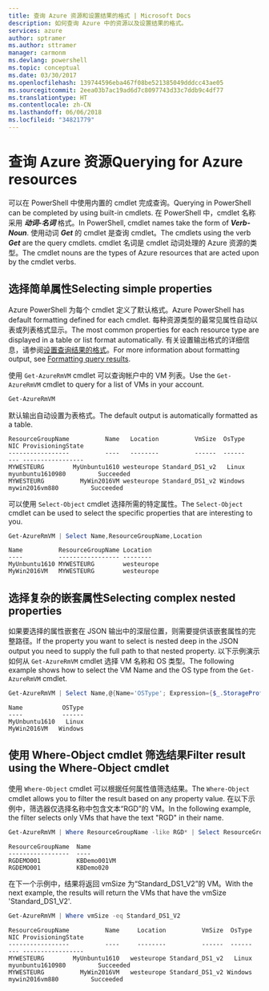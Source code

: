 ```yaml
---
title: 查询 Azure 资源和设置结果的格式 | Microsoft Docs
description: 如何查询 Azure 中的资源以及设置结果的格式。
services: azure
author: sptramer
ms.author: sttramer
manager: carmonm
ms.devlang: powershell
ms.topic: conceptual
ms.date: 03/30/2017
ms.openlocfilehash: 139744596eba467f08be521385049dddcc43ae05
ms.sourcegitcommit: 2eea03b7ac19ad6d7c8097743d33c7ddb9c4df77
ms.translationtype: HT
ms.contentlocale: zh-CN
ms.lasthandoff: 06/06/2018
ms.locfileid: "34821779"
---
```

# <a name="querying-for-azure-resources"></a><span data-ttu-id="6ddab-103">查询 Azure 资源</span><span class="sxs-lookup"><span data-stu-id="6ddab-103">Querying for Azure resources</span></span>

<span data-ttu-id="6ddab-104">可以在 PowerShell 中使用内置的 cmdlet 完成查询。</span><span class="sxs-lookup"><span data-stu-id="6ddab-104">Querying in PowerShell can be completed by using built-in cmdlets.</span></span> <span data-ttu-id="6ddab-105">在 PowerShell 中，cmdlet 名称采用 **_动词-名词_** 格式。</span><span class="sxs-lookup"><span data-stu-id="6ddab-105">In PowerShell, cmdlet names take the form of **_Verb-Noun_**.</span></span> <span data-ttu-id="6ddab-106">使用动词 **_Get_** 的 cmdlet 是查询 cmdlet。</span><span class="sxs-lookup"><span data-stu-id="6ddab-106">The cmdlets using the verb **_Get_** are the query cmdlets.</span></span> <span data-ttu-id="6ddab-107">cmdlet 名词是 cmdlet 动词处理的 Azure 资源的类型。</span><span class="sxs-lookup"><span data-stu-id="6ddab-107">The cmdlet nouns are the types of Azure resources that are acted upon by the cmdlet verbs.</span></span>


## <a name="selecting-simple-properties"></a><span data-ttu-id="6ddab-108">选择简单属性</span><span class="sxs-lookup"><span data-stu-id="6ddab-108">Selecting simple properties</span></span>

<span data-ttu-id="6ddab-109">Azure PowerShell 为每个 cmdlet 定义了默认格式。</span><span class="sxs-lookup"><span data-stu-id="6ddab-109">Azure PowerShell has default formatting defined for each cmdlet.</span></span> <span data-ttu-id="6ddab-110">每种资源类型的最常见属性自动以表或列表格式显示。</span><span class="sxs-lookup"><span data-stu-id="6ddab-110">The most common properties for each resource type are displayed in a table or list format automatically.</span></span> <span data-ttu-id="6ddab-111">有关设置输出格式的详细信息，请参阅[设置查询结果的格式](formatting-output.md)。</span><span class="sxs-lookup"><span data-stu-id="6ddab-111">For more information about formatting output, see [Formatting query results](formatting-output.md).</span></span>

<span data-ttu-id="6ddab-112">使用 `Get-AzureRmVM` cmdlet 可以查询帐户中的 VM 列表。</span><span class="sxs-lookup"><span data-stu-id="6ddab-112">Use the `Get-AzureRmVM` cmdlet to query for a list of VMs in your account.</span></span>

```powershell
Get-AzureRmVM
```

<span data-ttu-id="6ddab-113">默认输出自动设置为表格式。</span><span class="sxs-lookup"><span data-stu-id="6ddab-113">The default output is automatically formatted as a table.</span></span>

```
ResourceGroupName          Name   Location          VmSize  OsType              NIC ProvisioningState
-----------------          ----   --------          ------  ------              --- -----------------
MYWESTEURG        MyUnbuntu1610 westeurope Standard_DS1_v2   Linux myunbuntu1610980         Succeeded
MYWESTEURG          MyWin2016VM westeurope Standard_DS1_v2 Windows   mywin2016vm880         Succeeded
```

<span data-ttu-id="6ddab-114">可以使用 `Select-Object` cmdlet 选择所需的特定属性。</span><span class="sxs-lookup"><span data-stu-id="6ddab-114">The `Select-Object` cmdlet can be used to select the specific properties that are interesting to you.</span></span>

```powershell
Get-AzureRmVM | Select Name,ResourceGroupName,Location
```

```
Name          ResourceGroupName Location
----          ----------------- --------
MyUnbuntu1610 MYWESTEURG        westeurope
MyWin2016VM   MYWESTEURG        westeurope
```

## <a name="selecting-complex-nested-properties"></a><span data-ttu-id="6ddab-115">选择复杂的嵌套属性</span><span class="sxs-lookup"><span data-stu-id="6ddab-115">Selecting complex nested properties</span></span>

<span data-ttu-id="6ddab-116">如果要选择的属性嵌套在 JSON 输出中的深层位置，则需要提供该嵌套属性的完整路径。</span><span class="sxs-lookup"><span data-stu-id="6ddab-116">If the property you want to select is nested deep in the JSON output you need to supply the full path to that nested property.</span></span> <span data-ttu-id="6ddab-117">以下示例演示如何从 `Get-AzureRmVM` cmdlet 选择 VM 名称和 OS 类型。</span><span class="sxs-lookup"><span data-stu-id="6ddab-117">The following example shows how to select the VM Name and the OS type from the `Get-AzureRmVM` cmdlet.</span></span>

```powershell
Get-AzureRmVM | Select Name,@{Name='OSType'; Expression={$_.StorageProfile.OSDisk.OSType}}
```

```
Name           OSType
----           ------
MyUnbuntu1610   Linux
MyWin2016VM   Windows
```

## <a name="filter-result-using-the-where-object-cmdlet"></a><span data-ttu-id="6ddab-118">使用 Where-Object cmdlet 筛选结果</span><span class="sxs-lookup"><span data-stu-id="6ddab-118">Filter result using the Where-Object cmdlet</span></span>

<span data-ttu-id="6ddab-119">使用 `Where-Object` cmdlet 可以根据任何属性值筛选结果。</span><span class="sxs-lookup"><span data-stu-id="6ddab-119">The `Where-Object` cmdlet allows you to filter the result based on any property value.</span></span> <span data-ttu-id="6ddab-120">在以下示例中，筛选器仅选择名称中包含文本“RGD”的 VM。</span><span class="sxs-lookup"><span data-stu-id="6ddab-120">In the following example, the filter selects only VMs that have the text "RGD" in their name.</span></span>

```powershell
Get-AzureRmVM | Where ResourceGroupName -like RGD* | Select ResourceGroupName,Name
```

```
ResourceGroupName  Name
-----------------  ----
RGDEMO001          KBDemo001VM
RGDEMO001          KBDemo020
```

<span data-ttu-id="6ddab-121">在下一个示例中，结果将返回 vmSize 为“Standard_DS1_V2”的 VM。</span><span class="sxs-lookup"><span data-stu-id="6ddab-121">With the next example, the results will return the VMs that have the vmSize 'Standard_DS1_V2'.</span></span>

```powershell
Get-AzureRmVM | Where vmSize -eq Standard_DS1_V2
```

```
ResourceGroupName          Name     Location          VmSize  OsType              NIC ProvisioningState
-----------------          ----     --------          ------  ------              --- -----------------
MYWESTEURG        MyUnbuntu1610   westeurope Standard_DS1_v2   Linux myunbuntu1610980         Succeeded
MYWESTEURG          MyWin2016VM   westeurope Standard_DS1_v2 Windows   mywin2016vm880         Succeeded
```
